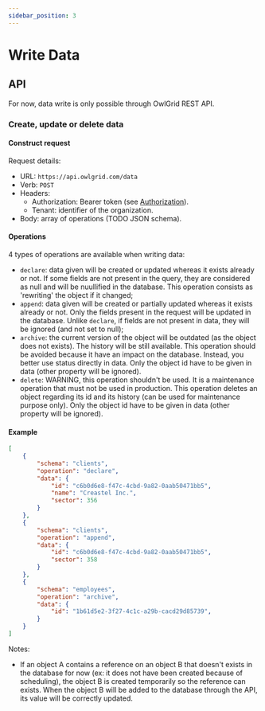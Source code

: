 ```yaml
---
sidebar_position: 3
---
```


# Write Data

## API

For now, data write is only possible through OwlGrid REST API.

### Create, update or delete data

#### Construct request

Request details:
- URL: `https://api.owlgrid.com/data`
- Verb: `POST`
- Headers:
  - Authorization: Bearer token (see [Authorization](/docs/references/api#authorization)).
  - Tenant: identifier of the organization.
- Body: array of operations (TODO JSON schema).

#### Operations

4 types of operations are available when writing data:
- `declare`: data given will be created or updated whereas it exists already or not. If some fields are not present in the query, they are considered as null and will be nuullified in the database. This operation consists as 'rewriting' the object if it changed;
- `append`: data given will be created or partially updated whereas it exists already or not. Only the fields present in the request will be updated in the database. Unlike `declare`, if fields are not present in data, they will be ignored (and not set to null);
- `archive`: the current version of the object will be outdated (as the object does not exists). The history will be still available. This operation should be avoided because it have an impact on the database. Instead, you better use status directly in data. Only the object id have to be given in data (other property will be ignored).
- `delete`: WARNING, this operation shouldn't be used. It is a maintenance operation that must not be used in production. This operation deletes an object regarding its id and its history (can be used for maintenance purpose only). Only the object id have to be given in data (other property will be ignored).

#### Example

```json
[
    {
        "schema": "clients",
        "operation": "declare",
        "data": {
            "id": "c6b0d6e8-f47c-4cbd-9a82-0aab50471bb5",
            "name": "Creastel Inc.",
            "sector": 356
        }
    },
    {
        "schema": "clients",
        "operation": "append",
        "data": {
            "id": "c6b0d6e8-f47c-4cbd-9a82-0aab50471bb5",
            "sector": 358
        }
    },
    {
        "schema": "employees",
        "operation": "archive",
        "data": {
            "id": "1b61d5e2-3f27-4c1c-a29b-cacd29d85739",
        }
    }
]
```

Notes:
- If an object A contains a reference on an object B that doesn't exists in the database for now (ex: it does not have been created because of scheduling), the object B is created temporarily so the reference can exists. When the object B will be added to the database through the API, its value will be correctly updated.
